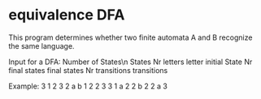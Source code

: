 # equivalence DFA

This program determines whether two finite automata A and B recognize the same language.

Input for a DFA:
Number of States\n
States
Nr letters 
letter
initial State 
Nr final states
final states 
Nr transitions 
transitions 

Example:
3 
1 2 3 
2 
a b 
1 
2 
2 3 
3 
1 a 2 
2 b 2 
2 a 3 
